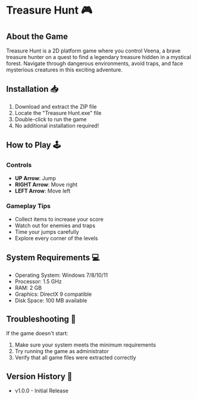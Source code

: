 # Treasure Hunt 🎮

## About the Game
Treasure Hunt is a 2D platform game where you control Veena, a brave treasure hunter on a quest to find a legendary treasure hidden in a mystical forest. Navigate through dangerous environments, avoid traps, and face mysterious creatures in this exciting adventure.

## Installation 📥
1. Download and extract the ZIP file
2. Locate the "Treasure Hunt.exe" file
3. Double-click to run the game
4. No additional installation required!

## How to Play 🕹️
### Controls
- **UP Arrow**: Jump
- **RIGHT Arrow**: Move right
- **LEFT Arrow**: Move left

### Gameplay Tips
- Collect items to increase your score
- Watch out for enemies and traps
- Time your jumps carefully
- Explore every corner of the levels

## System Requirements 💻
- Operating System: Windows 7/8/10/11
- Processor: 1.5 GHz
- RAM: 2 GB
- Graphics: DirectX 9 compatible
- Disk Space: 100 MB available

## Troubleshooting 🔧
If the game doesn't start:
1. Make sure your system meets the minimum requirements
2. Try running the game as administrator
3. Verify that all game files were extracted correctly

## Version History 📝
- v1.0.0 - Initial Release 
